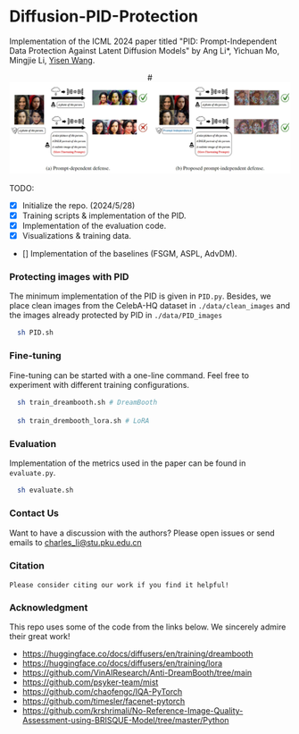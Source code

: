 # Diffusion-PID-Protection
Implementation of the ICML 2024 paper titled "PID: Prompt-Independent Data Protection Against Latent Diffusion Models" by Ang Li*, Yichuan Mo, Mingjie Li, [Yisen Wang](yisenwang.github.io).

<center>
  
  #![image](illustration.png)
</center>

TODO:
- [x] Initialize the repo. (2024/5/28)
- [x] Training scripts & implementation of the PID.
- [x] Implementation of the evaluation code.
- [x] Visualizations & training data.
- [] Implementation of the baselines (FSGM, ASPL, AdvDM).

### Protecting images with PID
The minimum implementation of the PID is given in ```PID.py```. Besides, we place clean images from the CelebA-HQ dataset in ```./data/clean_images``` and the images already protected by PID in ```./data/PID_images```
```sh
  sh PID.sh
```


### Fine-tuning
Fine-tuning can be started with a one-line command. Feel free to experiment with different training configurations.
```sh
  sh train_dreambooth.sh # DreamBooth

  sh train_drembooth_lora.sh # LoRA
```

### Evaluation
Implementation of the metrics used in the paper can be found in ```evaluate.py```.
```sh
  sh evaluate.sh
```

### Contact Us
Want to have a discussion with the authors? Please open issues or send emails to charles_li@stu.pku.edu.cn

### Citation
```
Please consider citing our work if you find it helpful!
```

### Acknowledgment
This repo uses some of the code from the links below. We sincerely admire their great work!
- https://huggingface.co/docs/diffusers/en/training/dreambooth
- https://huggingface.co/docs/diffusers/en/training/lora
- https://github.com/VinAIResearch/Anti-DreamBooth/tree/main
- https://github.com/psyker-team/mist
- https://github.com/chaofengc/IQA-PyTorch
- https://github.com/timesler/facenet-pytorch
- https://github.com/krshrimali/No-Reference-Image-Quality-Assessment-using-BRISQUE-Model/tree/master/Python
